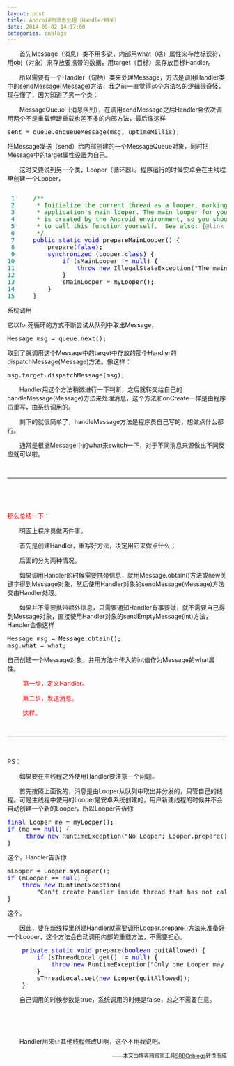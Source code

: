 ```yaml
---
layout: post
title: Android的消息处理（Handler相关）
date: 2014-09-02 14:17:00
categories: cnblogs
---
```


<p>　　首先Message（消息）类不用多说，内部用what（啥）属性来存放标识符，用obj（对象）来存放要携带的数据，用target（目标）来存放目标Handler。</p>
<p>　　所以需要有一个Handler（句柄）类来处理Message，方法是调用Handler类中的sendMessage(Message)方法，我之前一直觉得这个方法名的逻辑很奇怪，现在懂了，因为知道了另一个类：</p>
<p>　　MessageQueue（消息队列），在调用sendMessage之后Handler会依次调用两个不是重载但跟重载也差不多的内部方法，最后像这样</p>
<div class="cnblogs_code">
<pre>sent = queue.enqueueMessage(msg, uptimeMillis);</pre>
</div>
<p>把Message发送（send）给内部创建的一个MessageQueue对象，同时把Message中的target属性设置为自己。</p>
<p>　　这时又要说到另一个类，Looper（循环器）。程序运行的时候安卓会在主线程里创建一个Looper，</p>
<div class="cnblogs_code" onclick="cnblogs_code_show('75fa4f3a-3bca-48ed-b4f3-72ced1e71792')"><img id="code_img_closed_75fa4f3a-3bca-48ed-b4f3-72ced1e71792" class="code_img_closed" src="http://images.cnblogs.com/OutliningIndicators/ContractedBlock.gif" alt="" /><img id="code_img_opened_75fa4f3a-3bca-48ed-b4f3-72ced1e71792" class="code_img_opened" style="display: none;" onclick="cnblogs_code_hide('75fa4f3a-3bca-48ed-b4f3-72ced1e71792',event)" src="http://images.cnblogs.com/OutliningIndicators/ExpandedBlockStart.gif" alt="" />
<div id="cnblogs_code_open_75fa4f3a-3bca-48ed-b4f3-72ced1e71792" class="cnblogs_code_hide">
<pre><span style="color: #008080;"> 1</span>     <span style="color: #008000;">/**</span>
<span style="color: #008080;"> 2</span> <span style="color: #008000;">     * Initialize the current thread as a looper, marking it as an
</span><span style="color: #008080;"> 3</span> <span style="color: #008000;">     * application's main looper. The main looper for your application
</span><span style="color: #008080;"> 4</span> <span style="color: #008000;">     * is created by the Android environment, so you should never need
</span><span style="color: #008080;"> 5</span> <span style="color: #008000;">     * to call this function yourself.  See also: {</span><span style="color: #808080;">@link</span><span style="color: #008000;"> #prepare()}
</span><span style="color: #008080;"> 6</span>      <span style="color: #008000;">*/</span>
<span style="color: #008080;"> 7</span>     <span style="color: #0000ff;">public</span> <span style="color: #0000ff;">static</span> <span style="color: #0000ff;">void</span><span style="color: #000000;"> prepareMainLooper() {
</span><span style="color: #008080;"> 8</span>         prepare(<span style="color: #0000ff;">false</span><span style="color: #000000;">);
</span><span style="color: #008080;"> 9</span>         <span style="color: #0000ff;">synchronized</span> (Looper.<span style="color: #0000ff;">class</span><span style="color: #000000;">) {
</span><span style="color: #008080;">10</span>             <span style="color: #0000ff;">if</span> (sMainLooper != <span style="color: #0000ff;">null</span><span style="color: #000000;">) {
</span><span style="color: #008080;">11</span>                 <span style="color: #0000ff;">throw</span> <span style="color: #0000ff;">new</span> IllegalStateException("The main Looper has already been prepared."<span style="color: #000000;">);
</span><span style="color: #008080;">12</span> <span style="color: #000000;">            }
</span><span style="color: #008080;">13</span>             sMainLooper =<span style="color: #000000;"> myLooper();
</span><span style="color: #008080;">14</span> <span style="color: #000000;">        }
</span><span style="color: #008080;">15</span>     }</pre>
</div>
<span class="cnblogs_code_collapse">系统调用</span></div>
<p>它以for死循环的方式不断尝试从队列中取出Message，</p>
<div class="cnblogs_code">
<pre>Message msg = queue.next();</pre>
</div>
<p>取到了就调用这个Message中的target中存放的那个Handler的dispatchMessage(Message)方法。像这样：</p>
<div class="cnblogs_code">
<pre>msg.target.dispatchMessage(msg);</pre>
</div>
<p>　　Handler用这个方法稍微进行一下判断，之后就转交给自己的handleMessage(Message)方法来处理消息，这个方法和onCreate一样是由程序员重写，由系统调用的。</p>
<p>　　剩下的就很简单了，handleMessage方法是程序员自己写的，想做点什么都行。</p>
<p>　　通常是根据Message中的what来switch一下，对于不同消息来源做出不同反应就可以啦。</p>
<p>&nbsp;</p>
<hr />
<p>&nbsp;</p>
<p>&nbsp;</p>
<p><span style="color: #ff0000;">那么总结一下</span>：</p>
<p>　　明面上程序员做两件事。</p>
<p>　　首先是创建Handler，重写好方法，决定用它来做点什么；</p>
<p>　　后面的分为两种情况。</p>
<p>　　如果调用Handler的时候需要携带信息，就用Message.obtain()方法或new关键字得到Message对象，然后使用Handler对象的sendMessage(Message)方法交由Handler处理。</p>
<p>　　如果并不需要携带额外信息，只需要通知Handler有事要做，就不需要自己得到Message对象，直接使用Handler对象的sendEmptyMessage(int)方法，Handler会像这样</p>
<div class="cnblogs_code">
<pre>Message msg =<span style="color: #000000;"> Message.obtain();
msg.what </span>= what;</pre>
</div>
<p>自己创建一个Message对象，并用方法中传入的int值作为Message的what属性。</p>
<p>&nbsp;&nbsp;&nbsp;&nbsp;&nbsp;&nbsp;&nbsp;&nbsp; <span style="color: #ff0000;">第一步，定义Handler。</span></p>
<p><span style="color: #ff0000;">&nbsp;&nbsp;&nbsp;&nbsp;&nbsp;&nbsp;&nbsp;&nbsp; 第二步，发送消息。</span></p>
<p><span style="color: #ff0000;">&nbsp;&nbsp;&nbsp;&nbsp;&nbsp;&nbsp;&nbsp;&nbsp; 这样。</span></p>
<p>&nbsp;</p>
<hr />
<p>&nbsp;</p>
<p>PS：</p>
<p>　　如果要在主线程之外使用Handler要注意一个问题。</p>
<p>　　首先按照上面说的，消息是由Looper从队列中取出并分发的，只管自己的线程。可是主线程中使用的Looper是安卓系统创建的，用户新建线程的时候并不会自动创建一个新的Looper，所以Looper告诉你</p>
<div class="cnblogs_code">
<pre><span style="color: #0000ff;">final</span> Looper me =<span style="color: #000000;"> myLooper();
</span><span style="color: #0000ff;">if</span> (me == <span style="color: #0000ff;">null</span><span style="color: #000000;">) {
     </span><span style="color: #0000ff;">throw</span> <span style="color: #0000ff;">new</span> RuntimeException("No Looper; Looper.prepare() wasn't called on this thread."<span style="color: #000000;">);
}</span></pre>
</div>
<p>这个，Handler告诉你</p>
<div class="cnblogs_code">
<pre>mLooper =<span style="color: #000000;"> Looper.myLooper();
</span><span style="color: #0000ff;">if</span> (mLooper == <span style="color: #0000ff;">null</span><span style="color: #000000;">) {
    </span><span style="color: #0000ff;">throw</span> <span style="color: #0000ff;">new</span><span style="color: #000000;"> RuntimeException(
        </span>"Can't create handler inside thread that has not called Looper.prepare()"<span style="color: #000000;">);
}</span></pre>
</div>
<p>这个。</p>
<p>　　因此，要在新线程里创建Handler就需要调用Looper.prepare()方法来准备好一个Looper，这个方法会自动调用内部的重载方法，不需要担心。</p>
<div class="cnblogs_code">
<pre>    <span style="color: #0000ff;">private</span> <span style="color: #0000ff;">static</span> <span style="color: #0000ff;">void</span> prepare(<span style="color: #0000ff;">boolean</span><span style="color: #000000;"> quitAllowed) {
        </span><span style="color: #0000ff;">if</span> (sThreadLocal.get() != <span style="color: #0000ff;">null</span><span style="color: #000000;">) {
            </span><span style="color: #0000ff;">throw</span> <span style="color: #0000ff;">new</span> RuntimeException("Only one Looper may be created per thread"<span style="color: #000000;">);
        }
        sThreadLocal.set(</span><span style="color: #0000ff;">new</span><span style="color: #000000;"> Looper(quitAllowed));
    }</span></pre>
</div>
<p>　　自己调用的时候参数是true，系统调用的时候是false，总之不需要在意。</p>
<p>&nbsp;</p>
<p>&nbsp;</p>
<p>　　Handler用来让其他线程修改UI啊，这个不用我说吧。</p>

<p align=right><span style="font-size: 12px">——本文由博客园搬家工具<a href="https://github.com/mlxy/SRBCnblogs">SRBCnblogs</a>转换而成</span></p>